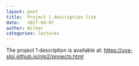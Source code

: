 ```yaml
---
layout: post
title:  Project 1 description link 
date:   2017-04-07
author: Wilker
categories: lectures
---
```


The project 1 description is available at:
https://uva-slpl.github.io/nlp2/projects.html


